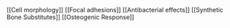 [[Cell morphology]]
[[Focal adhesions]]
[[Antibacterial effects]]
[[Synthetic Bone Substitutes]]
[[Osteogenic Response]]
